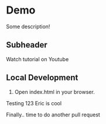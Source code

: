 # Demo

Some description!

## Subheader

Watch tutorial on Youtube

## Local Development

1. Open index.html in your browser.

Testing 123
Eric is cool

Finally.. time to do another pull request
